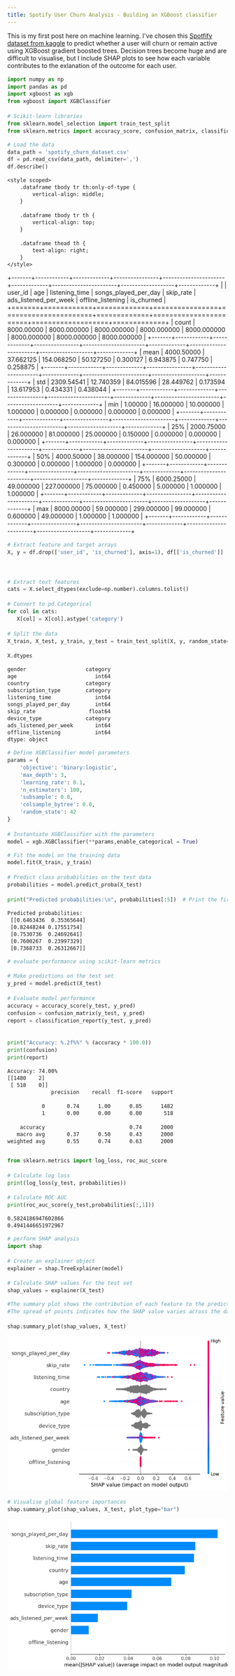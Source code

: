 ```yaml
---
title: Spotify User Churn Analysis - Building an XGBoost classifier
---
```


This is my first post here on machine learning. I've chosen this [Spotfify dataset from kaggle](https://www.kaggle.com/datasets/nabihazahid/spotify-dataset-for-churn-analysis/data) to predict whether a user will churn or remain active using XGBoost gradient boosted trees. Decision trees become huge and are difficult to visualise, but I include SHAP plots to see how each variable contributes to the exlanation of the outcome for each user.

``` python
import numpy as np
import pandas as pd
import xgboost as xgb
from xgboost import XGBClassifier

# Scikit-learn libraries
from sklearn.model_selection import train_test_split
from sklearn.metrics import accuracy_score, confusion_matrix, classification_report
```

``` python
# Load the data
data_path = 'spotify_churn_dataset.csv'
df = pd.read_csv(data_path, delimiter=',')
df.describe()
```

<div>

```{=html}
<style scoped>
    .dataframe tbody tr th:only-of-type {
        vertical-align: middle;
    }

    .dataframe tbody tr th {
        vertical-align: top;
    }

    .dataframe thead th {
        text-align: right;
    }
</style>
```

+-------+------------+-------------+----------------+----------------------+-------------+-----------------------+-------------------+-------------+
|       | user_id    | age         | listening_time | songs_played_per_day | skip_rate   | ads_listened_per_week | offline_listening | is_churned  |
+=======+============+=============+================+======================+=============+=======================+===================+=============+
| count | 8000.00000 | 8000.000000 | 8000.000000    | 8000.000000          | 8000.000000 | 8000.000000           | 8000.000000       | 8000.000000 |
+-------+------------+-------------+----------------+----------------------+-------------+-----------------------+-------------------+-------------+
| mean  | 4000.50000 | 37.662125   | 154.068250     | 50.127250            | 0.300127    | 6.943875              | 0.747750          | 0.258875    |
+-------+------------+-------------+----------------+----------------------+-------------+-----------------------+-------------------+-------------+
| std   | 2309.54541 | 12.740359   | 84.015596      | 28.449762            | 0.173594    | 13.617953             | 0.434331          | 0.438044    |
+-------+------------+-------------+----------------+----------------------+-------------+-----------------------+-------------------+-------------+
| min   | 1.00000    | 16.000000   | 10.000000      | 1.000000             | 0.000000    | 0.000000              | 0.000000          | 0.000000    |
+-------+------------+-------------+----------------+----------------------+-------------+-----------------------+-------------------+-------------+
| 25%   | 2000.75000 | 26.000000   | 81.000000      | 25.000000            | 0.150000    | 0.000000              | 0.000000          | 0.000000    |
+-------+------------+-------------+----------------+----------------------+-------------+-----------------------+-------------------+-------------+
| 50%   | 4000.50000 | 38.000000   | 154.000000     | 50.000000            | 0.300000    | 0.000000              | 1.000000          | 0.000000    |
+-------+------------+-------------+----------------+----------------------+-------------+-----------------------+-------------------+-------------+
| 75%   | 6000.25000 | 49.000000   | 227.000000     | 75.000000            | 0.450000    | 5.000000              | 1.000000          | 1.000000    |
+-------+------------+-------------+----------------+----------------------+-------------+-----------------------+-------------------+-------------+
| max   | 8000.00000 | 59.000000   | 299.000000     | 99.000000            | 0.600000    | 49.000000             | 1.000000          | 1.000000    |
+-------+------------+-------------+----------------+----------------------+-------------+-----------------------+-------------------+-------------+

</div>

``` python
# Extract feature and target arrays
X, y = df.drop(['user_id', 'is_churned'], axis=1), df[['is_churned']]



# Extract text features
cats = X.select_dtypes(exclude=np.number).columns.tolist()

# Convert to pd.Categorical
for col in cats:
   X[col] = X[col].astype('category')

# Split the data
X_train, X_test, y_train, y_test = train_test_split(X, y, random_state=1, stratify = y)

X.dtypes
```

```         
gender                   category
age                         int64
country                  category
subscription_type        category
listening_time              int64
songs_played_per_day        int64
skip_rate                 float64
device_type              category
ads_listened_per_week       int64
offline_listening           int64
dtype: object
```

``` python
# Define XGBClassifier model parameters
params = {
    'objective': 'binary:logistic',
    'max_depth': 3,
    'learning_rate': 0.1,
    'n_estimators': 100,
    'subsample': 0.8,
    'colsample_bytree': 0.8,
    'random_state': 42
}

# Instantiate XGBClassifier with the parameters
model = xgb.XGBClassifier(**params,enable_categorical = True)
```

``` python
# Fit the model on the training data
model.fit(X_train, y_train)

# Predict class probabilities on the test data
probabilities = model.predict_proba(X_test)

print("Predicted probabilities:\n", probabilities[:5])  # Print the first 5 samples
```

```         
Predicted probabilities:
 [[0.6463436  0.35365644]
 [0.82448244 0.17551754]
 [0.7530736  0.24692641]
 [0.7600267  0.23997329]
 [0.7368733  0.26312667]]
```

``` python
# evaluate performance using scikit-learn metrics

# Make predictions on the test set
y_pred = model.predict(X_test)

# Evaluate model performance
accuracy = accuracy_score(y_test, y_pred)
confusion = confusion_matrix(y_test, y_pred)
report = classification_report(y_test, y_pred)


print("Accuracy: %.2f%%" % (accuracy * 100.0))
print(confusion)
print(report)
```

```         
Accuracy: 74.00%
[[1480    2]
 [ 518    0]]
              precision    recall  f1-score   support

           0       0.74      1.00      0.85      1482
           1       0.00      0.00      0.00       518

    accuracy                           0.74      2000
   macro avg       0.37      0.50      0.43      2000
weighted avg       0.55      0.74      0.63      2000
```

``` python
```

``` python
from sklearn.metrics import log_loss, roc_auc_score

# Calculate log loss
print(log_loss(y_test, probabilities))

# Calculate ROC AUC
print(roc_auc_score(y_test,probabilities[:,1]))
```

```         
0.5824186947602866
0.4941446651972967
```

``` python
# perform SHAP analysis 
import shap

# Create an explainer object
explainer = shap.TreeExplainer(model)

# Calculate SHAP values for the test set
shap_values = explainer(X_test)
```

``` python
#The summary plot shows the contribution of each feature to the predictions, with colors representing the feature values.
#The spread of points indicates how the SHAP value varies across the dataset.

shap.summary_plot(shap_values, X_test)
```

![Shap values plot](images/output_42_1.png)

``` python
# Visualise global feature importances
shap.summary_plot(shap_values, X_test, plot_type="bar")

```

![Shap bar plot, average impact of each feature on model output](images/output_43_1.png)
